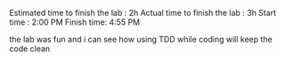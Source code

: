 Estimated time to finish the lab : 2h
Actual time to finish the lab : 3h
Start time : 2:00 PM
Finish time: 4:55 PM

the lab was fun and i can see how using TDD while coding will keep the code clean
